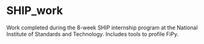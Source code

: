 SHIP_work
=========

Work completed during  the 8-week SHIP internship program at the National Institute of Standards and Technology. Includes tools to profile FiPy. 
